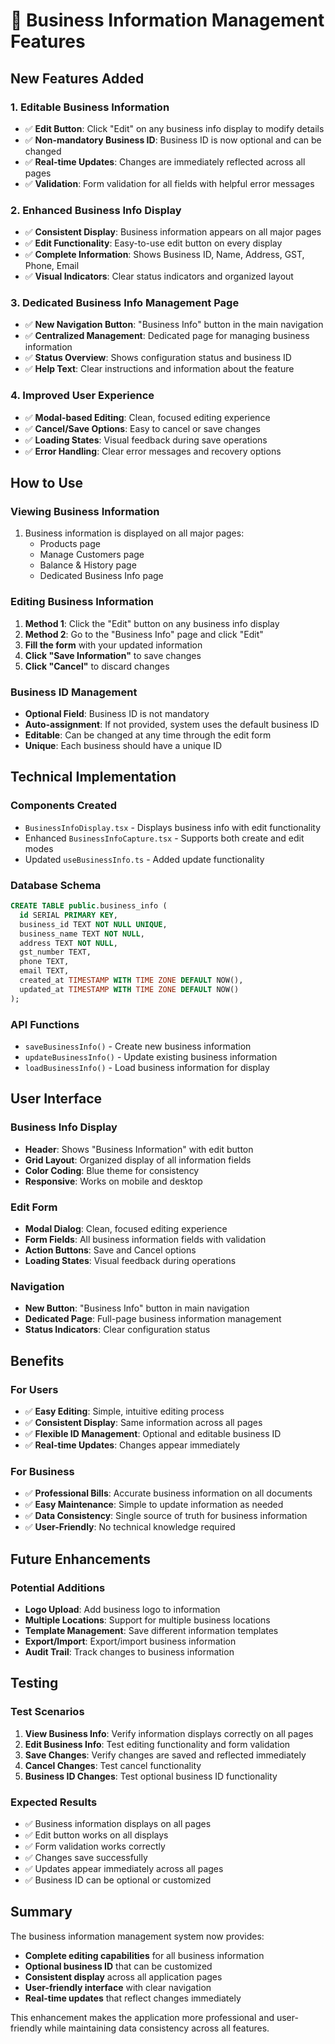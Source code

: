 # 🏢 Business Information Management Features

## New Features Added

### 1. **Editable Business Information**
- ✅ **Edit Button**: Click "Edit" on any business info display to modify details
- ✅ **Non-mandatory Business ID**: Business ID is now optional and can be changed
- ✅ **Real-time Updates**: Changes are immediately reflected across all pages
- ✅ **Validation**: Form validation for all fields with helpful error messages

### 2. **Enhanced Business Info Display**
- ✅ **Consistent Display**: Business information appears on all major pages
- ✅ **Edit Functionality**: Easy-to-use edit button on every display
- ✅ **Complete Information**: Shows Business ID, Name, Address, GST, Phone, Email
- ✅ **Visual Indicators**: Clear status indicators and organized layout

### 3. **Dedicated Business Info Management Page**
- ✅ **New Navigation Button**: "Business Info" button in the main navigation
- ✅ **Centralized Management**: Dedicated page for managing business information
- ✅ **Status Overview**: Shows configuration status and business ID
- ✅ **Help Text**: Clear instructions and information about the feature

### 4. **Improved User Experience**
- ✅ **Modal-based Editing**: Clean, focused editing experience
- ✅ **Cancel/Save Options**: Easy to cancel or save changes
- ✅ **Loading States**: Visual feedback during save operations
- ✅ **Error Handling**: Clear error messages and recovery options

## How to Use

### **Viewing Business Information**
1. Business information is displayed on all major pages:
   - Products page
   - Manage Customers page
   - Balance & History page
   - Dedicated Business Info page

### **Editing Business Information**
1. **Method 1**: Click the "Edit" button on any business info display
2. **Method 2**: Go to the "Business Info" page and click "Edit"
3. **Fill the form** with your updated information
4. **Click "Save Information"** to save changes
5. **Click "Cancel"** to discard changes

### **Business ID Management**
- **Optional Field**: Business ID is not mandatory
- **Auto-assignment**: If not provided, system uses the default business ID
- **Editable**: Can be changed at any time through the edit form
- **Unique**: Each business should have a unique ID

## Technical Implementation

### **Components Created**
- `BusinessInfoDisplay.tsx` - Displays business info with edit functionality
- Enhanced `BusinessInfoCapture.tsx` - Supports both create and edit modes
- Updated `useBusinessInfo.ts` - Added update functionality

### **Database Schema**
```sql
CREATE TABLE public.business_info (
  id SERIAL PRIMARY KEY,
  business_id TEXT NOT NULL UNIQUE,
  business_name TEXT NOT NULL,
  address TEXT NOT NULL,
  gst_number TEXT,
  phone TEXT,
  email TEXT,
  created_at TIMESTAMP WITH TIME ZONE DEFAULT NOW(),
  updated_at TIMESTAMP WITH TIME ZONE DEFAULT NOW()
);
```

### **API Functions**
- `saveBusinessInfo()` - Create new business information
- `updateBusinessInfo()` - Update existing business information
- `loadBusinessInfo()` - Load business information for display

## User Interface

### **Business Info Display**
- **Header**: Shows "Business Information" with edit button
- **Grid Layout**: Organized display of all information fields
- **Color Coding**: Blue theme for consistency
- **Responsive**: Works on mobile and desktop

### **Edit Form**
- **Modal Dialog**: Clean, focused editing experience
- **Form Fields**: All business information fields with validation
- **Action Buttons**: Save and Cancel options
- **Loading States**: Visual feedback during operations

### **Navigation**
- **New Button**: "Business Info" button in main navigation
- **Dedicated Page**: Full-page business information management
- **Status Indicators**: Clear configuration status

## Benefits

### **For Users**
- ✅ **Easy Editing**: Simple, intuitive editing process
- ✅ **Consistent Display**: Same information across all pages
- ✅ **Flexible ID Management**: Optional and editable business ID
- ✅ **Real-time Updates**: Changes appear immediately

### **For Business**
- ✅ **Professional Bills**: Accurate business information on all documents
- ✅ **Easy Maintenance**: Simple to update information as needed
- ✅ **Data Consistency**: Single source of truth for business information
- ✅ **User-Friendly**: No technical knowledge required

## Future Enhancements

### **Potential Additions**
- **Logo Upload**: Add business logo to information
- **Multiple Locations**: Support for multiple business locations
- **Template Management**: Save different information templates
- **Export/Import**: Export/import business information
- **Audit Trail**: Track changes to business information

## Testing

### **Test Scenarios**
1. **View Business Info**: Verify information displays correctly on all pages
2. **Edit Business Info**: Test editing functionality and form validation
3. **Save Changes**: Verify changes are saved and reflected immediately
4. **Cancel Changes**: Test cancel functionality
5. **Business ID Changes**: Test optional business ID functionality

### **Expected Results**
- ✅ Business information displays on all pages
- ✅ Edit button works on all displays
- ✅ Form validation works correctly
- ✅ Changes save successfully
- ✅ Updates appear immediately across all pages
- ✅ Business ID can be optional or customized

## Summary

The business information management system now provides:
- **Complete editing capabilities** for all business information
- **Optional business ID** that can be customized
- **Consistent display** across all application pages
- **User-friendly interface** with clear navigation
- **Real-time updates** that reflect changes immediately

This enhancement makes the application more professional and user-friendly while maintaining data consistency across all features.
